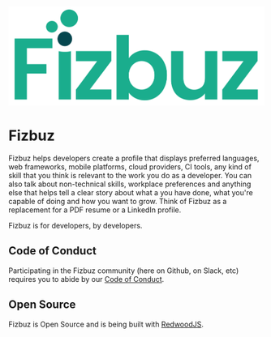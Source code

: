 ![Fizbuz logo](/fizbuz-logo-large.png)

# Fizbuz

Fizbuz helps developers create a profile that displays preferred languages, web frameworks, mobile platforms, cloud providers, CI tools, any kind of skill that you think is relevant to the work you do as a developer. You can also talk about non-technical skills, workplace preferences and anything else that helps tell a clear story about what a you have done, what you're capable of doing and how you want to grow. Think of Fizbuz as a replacement for a PDF resume or a LinkedIn profile.

Fizbuz is for developers, by developers.

## Code of Conduct

Participating in the Fizbuz community (here on Github, on Slack, etc) requires you to abide by our [Code of Conduct](/code-of-coduct.md).

## Open Source

Fizbuz is Open Source and is being built with [RedwoodJS](/REDWOOD.MD).
